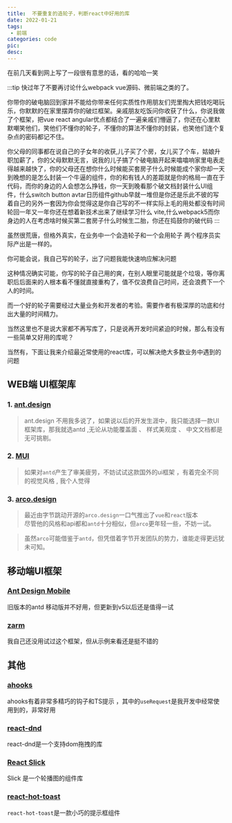 ```yaml
---
title:  不要重复的造轮子，判断react中好用的库
date: 2022-01-21
tags:
 - 前端
categories: code
pic: 
desc: 
---
```


在前几天看到网上写了一段很有意思的话，看的哈哈一笑

:::tip
快过年了不要再讨论什么webpack vue源码、微前端之类的了。

你带你的破电脑回到家并不能给你带来任何实质性作用朋友们兜里掏大把钱吃喝玩乐，你默默的在家里摆弄你的破烂框架。亲戚朋友吃饭问你收获了什么，你说我做了个框架，把vue react angular优点都结合了一遍亲戚们懵逼了，你还在心里默默嘲笑他们，笑他们不懂你的轮子，不懂你的算法不懂你的封装，也笑他们连个复杂点的密码都记不住。

你父母的同事都在说自己的子女年的收获,儿子买了个房，女儿买了个车，姑娘升职加薪了，你的父母默默无言，说我的儿子搞了个破电脑开起来噏噏响家里电表走得越来越快了，你的父母还在想你什么时候能买套房子什么时候能成个家你却一天到晚想的是怎么封装一个牛逼的组件，你的和有钱人的差距就是你的格局一直在于代码，而你的身边的人会想怎么挣钱，你一天到晚看那个破文档封装什么UI组件，什么switch button avtar日历组件github早就一堆但是你还是乐此不彼的写着自己的另外一套因为你会觉得这是你自己写的不一样实际上毛的用处都没有时间轮回一年又一年你还在想着新技术出来了继续学习什么 vite,什么webpack5而你身边的人在考虑啥时候买第二套房子什么时候生二胎，你还在捣鼓你的破代码
:::

虽然很荒唐，但格外真实，在业务中一个会造轮子和一个会用轮子 两个程序员实际产出是一样的。

你可能会说，我自己写的轮子，出了问题我能快速响应解决问题

这种情况确实可能，你写的轮子自己用的爽，在别人眼里可能就是个垃圾，等你离职后后面来的人根本看不懂就直接重构了，值不仅浪费自己时间，还会浪费下一个人的时间。

而一个好的轮子需要经过大量业务和开发者的考验。需要作者有极深厚的功底和付出大量的时间精力。

当然这里也不是说大家都不再写库了，只是说再开发时间紧迫的时候，那么有没有一些简单又好用的库呢？

当然有，下面让我来介绍最近常使用的react库，可以解决绝大多数业务中遇到的问题



## WEB端 UI框架库


### 1.  [ant.design](https://ant.design/docs/react/introduce-cn)

> ant.design 不用我多说了，如果说以后的开发生涯中，我只能选择一款UI框架库，那我就选antd ,无论从功能覆盖面 、 样式美观度 、 中文文档都是无可挑剔。

### 2. [MUI](https://mui.com/zh/getting-started/supported-platforms/)
> 如果对`antd`产生了审美疲劳，不妨试试这款国外的ui框架 ，有着完全不同的视觉风格 , 我个人觉得


### 3. [arco.design](https://arco.design/)

> 最近由字节跳动开源的`arco.design`一口气推出了`vue`和`react`版本 <br>
> 尽管他的风格和api都和`antd`十分相似，但`arco`更年轻一些，不妨一试。

> 虽然`arco`可能借鉴于`antd`，但凭借着字节开发团队的势力，谁能走得更远犹未可知。 





## 移动端UI框架

### [Ant Design Mobile](https://mobile.ant.design/zh)
旧版本的antd 移动版并不好用，但更新到v5以后还是值得一试

### [zarm](https://zarm.gitee.io/#/components/icon)
我自己还没用试过这个框架，但从示例来看还是挺不错的


## 其他

### [ahooks](https://ahooks.js.org/)
ahooks有着非常多精巧的钩子和TS提示 ，其中的`useRequest`是我开发中经常使用到的，非常好用


### [react-dnd](https://react-dnd.github.io/react-dnd/about)
react-dnd是一个支持dom拖拽的库

### [React Slick](https://react-slick.neostack.com/)
Slick 是一个轮播图的组件库

### [react-hot-toast](https://github.com/timolins/react-hot-toast)
`react-hot-toast`是一款小巧的提示框组件